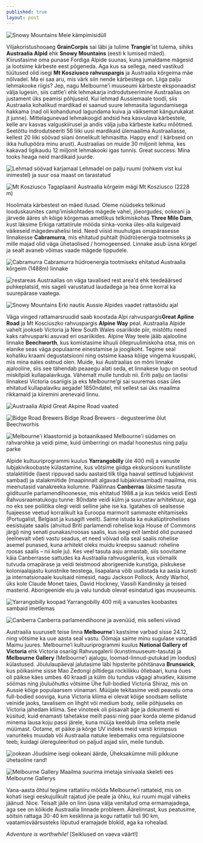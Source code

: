 ```yaml
---
published: true
layout: post
---
```


![Snowy Mountains](/images/telgime.jpg "Snowy Mountains")
Meie kämpimisidüll

Viljakoristushooaeg **GrainCorpis** sai läbi ja tulime **Trangie**’ist tulema, sihiks **Austraalia Alpid** ehk **Snowy Mountains** (eesti k lumised mäed). Kiirustasime oma punase Fordiga Alpide suunas, kuna jumaldame mägesid ja lootsime kärbeste eest põgeneda. Aga kus sa sellega, need vastikud tüütused olid isegi **Mt Kosziusco rahvuspargis** ja Austraalia kõrgeima mäe nõlvadel. Ma ei saa aru, mis värk siin nende kärbestega on. Liiga palju lehmakooke riigis? Jep, nagu Melbourne’i muuseumi kärbeste eksponaadist välja lugesin, siis cattle’i ehk lehmakarja indrodutseerimine Austraalias on justament üks peamisi põhjuseid. Kui lehmad Aussiemaale toodi, siis Austraalia kohalikud mardikad ei saanud suure lehmasita lagundamisega hakkama (nad oli kohandunud lagundama kuiva ja väiksemat kängurukakat jt junne). Mittelagunevad lehmakoogid andsid hea kasvulava kärbestele, kelle arv kasvas valguskiirusel ja andis välja juba kärbeste katku mõõtmed. Seetõttu indrodutseeriti 56 liiki uusi mardikaid ülemaailma Austraaliasse, kellest 20 liiki söövad siiani õnnelikult lehmasitta. Happy end! ( kärbseid on ikka hullupööra minu arust). Austraalias on muide 30 miljonit lehma, kes kakavad ligikaudu 12 miljonit lehmakooki igas tunnis. Great success. Mina tooks heaga neid mardikaid juurde. 

![Lehmad söövad karjamaal](/images/lehmadkarjamaal.jpg "Lehmad söövad karjamaal")
Lehmadel on palju ruumi (rohkem vist kui inimestel) ja suur osa maast on tarastatud

![Mt Kosziusco](/images/Austraalia_korgeim_magi.jpg "Mount Kosziusco")
Tagaplaanil Austraalia kõrgeim mägi Mt Kosziusco (2228 m)

Hoolimata kärbestest on mäed ilusad. Oleme nüüdseks telkinud looduskaunites camp’imiskohtades mägede vahel, jõeorgudes, ookeani ja järvede ääres sh kõige kõrgemas ametlikus telkimiskohas **Three Mile Dam**, kust läksime Erkiga rattatiirule mööda sinka-vonka üles-alla kulgevaid väikeseid mägedevahelisi teid. Need viisid muuhulgas omapärasesse linnakesse **Cabramurra**, mis ehitatud puhtalt (hüdro)energia tootmiseks ja mille majad olid väga ühetaolised / homogeensed. Linnake asub üsna kõrgel ja sealt avaneb võimas vaade mägede tippudele. 

![Cabramurra](/images/Cabramurra.jpg "Cabramurra")
Cabramurra hüdroenergia tootmiseks ehitatud Austraalia kõrgeim (1488m) linnake 

![restareas](/images/restarea.jpg "restareas")
Austraalias on väga tavalised rest area'd ehk teedeäärsed puhkeplatsid, mis sageli varustatud laudadega ja hea õnne korral ka suurepärase vaatega. 

![Snowy Mountains](/images/snowymnt1.jpg "Snowy Mountains")
Erki nautis Aussie Alpides vaadet rattasõidu ajal

Väga vinged rattamarsruudid saab koostada Alpi rahvuspargis**Great Apline Road** ja Mt Kosciuszko rahvuspargis **Alpine Way** peal. Austraalia Alpide vahelt jookseb Victoria ja New South Wales osariikide piir, mistõttu need kaks rahvusparki asuvad eri osariikides. Alpine Way teele jääb ajalooline linnake **Beechworth**, kus komistasime khuuli õllepruulimiskoha otsa, mis on elanike seas väga populaarne einestamise ja joogikoht. Tegime seal kohaliku kraami degustatsiooni ning ostsime kaasa kõige vingema kuuspaki, mis mina eales ostnud olen. Muide, kui Austraalias on mõni linnake ajalooline, siis see tähendab peaaegu alati seda, et linnakese lugu on seotud miskitpidi kullapalavikuga. Vähemalt mulle tundub nii.  Eriti palju on taolisi linnakesi Victoria osariigis ja eks Melbourne’gi sai suuremas osas üles ehitatud kullapalaviku aegadel 1850ndatel, mil sellest sai üks maailma rikkamaid ja kiiremini arenevaid linnu. 

![Austraalia Alpid](/images/magedes.jpg "Austraalia Alpid")
Great Akpine Road vaated

![Bidge Road Brewers](/images/beerbrewer.jpg "Bidge Road Brewers")
Bidge Road Brewers - degusteerime õlut Beechworhis

![Melbourne'i klaastornid ja botaanikaaed](/images/melbourne.jpg "Melbourne'i klaastornid ja botaanikaaed")
Melbourne'i südames on rahvarohke ja veidi pime, kuid ümberringi on madal hoonestus ning palju parke 

Alpide kultuuriprogrammi kuulus **Yarrangobilly** üle 400 milj a vanuste lubjakivikoobaste külastamine, kus võtsime giidga ekskursiooni kunstiliste stalaktiitide (laest rippuvad sadu aastaid tilk tilga haaval settinud lubjakivist sambad) ja stalakmiitide (maapinnalt algavad lubjakivisambad) maailma, mis meenutasid vanakreeka kolumne. Päälinnas **Canberras** läksime tasuta giidituurile parlamendihoonesse, mis ehitatud 1988.a ja kus tekkis veidi Eesti Rahvusraamatukogu tunne: 80ndate veidi külm ja suurustav arhitektuur, aga no eks see poliitika olegi veidi selline jahe ise ka. Igatahes oli sealsesse fuajeesse veetud korralikult ka Euroopa marmorit sammaste ehitamiseks (Portugalist, Belgiast ja kusagilt veelt). Saime istuda ka eukalüptirohelises eesistujate saalis (ahvitud Briti parlamendi rohelise koja House of Commons järgi) ning senati punakas/roosas saalis, kus isegi exit lambid olid punased (eelnevalt võeti vastu seadus, et need võivad olla seal saalis rohelise asemel punased, kuna arhitekt oleks muidu kreepsu saanud: roheline roosas saalis – nii kole ju). Kes veel tasuta asju armastab, siis soovitame käia Canberrasse sattudes ka Austraalia rahvusgaleriis, kus võimalik tutvuda omapärase ja veidi teistmood aborigeenide kunstiga, piskukese koloniaalajastu kunstnike teostega, lisapalana võib uudistada ka aasia kunsti ja internatsionaale kuulsaid nimesid, nagu Jackson Pollock, Andy Warhol, üks kole Claude Monet taies, David Hockney, Vassili Kandinsky ja teised masterid. Aborigeenide elu ja valu tundub olevat esindatud igas muuseumis. 

![Yarrangobilly koopad](/images/lubjakivisambad.jpg "Yarrangobilly koopad")
Yarrangobilly 400 milj a vanustes koobastes sambaid imetlemas 

![Canberra](/images/canberra.jpg "Canberra")
Canberra parlamendihoone ja avenüüd, mis selleni viivad

Austraalia suuruselt teise linna **Melbourne**’i kastsime varbad sisse 24.12, ning võtsime ka uue aasta seal vastu. Öömaja saime minu sugulase vanatädi Maimu juures. Melbourne’i kultuuriprogrammi kuulus **National Gallery of Victoria** ehk Victoria osariigi Rahvusgalerii (kunstimuuseum-tasuta) ja **Melbourne Gallery** (Melbourne’i ajalugu, loomad-linnud-putukad jm loodus) külastused. Jõululaupäeval jalutasime läbi hipsterite põhitänava **Brunswick**, kus põikasime sisse Mao Zedongi piltidega rockilikku õllebaari, kuna õues oli päikse käes umbes 40 kraadi ja külm õlu tundus vägagi ahvatlev, käisime söömas ning jõuluõhutks võtsime Ühe full-bodied Victoria Shiraz, mis on Aussie kõige populaarsem viinamari. Müüjale tekitasime veidi peavalu oma full-bodied sooviga, kuna Victoria kliima ei olevat kõige soodsam selliste veinide jaoks, tavalisem on lihght või medium body, selle põhjuseks on Victoria jahedam kliima. See vinoteek oli piisavalt äge ja  dokumenti ei küsitud, kuid enamasti tahetakse meilt passi ning paar korda oleme pidanud minema lausa koju passi järele, kuna müüja keeldub ilma selleta meile müümast. Ootame, et päike ja kõrge UV indeks meid varsti krimpsus vanuriteks muudab või Austraalia natuke leebemaks oma regulatsioone teeb, kuidagi ülereguleeritud on paljud asjad siin, meile tundub. 

![ookean](/images/ooekan.jpg "ookean")
Jõudsime isegi ookeani äärde, Üheksakümne miili pikkune ühetaoline rand! 

![Melbourne Gallery](/images/sinivaal.jpg "Melbourne Gallery")
Maailma suurima imetaja sinivaala skeleti ees Melbourne Gallerys

Vana-aasta õhtul tegime rattatiiru mööda Melbourne’i rattateid, mis on kohati isegi eeskujulikult rajatud jõe peale ja õhku, kui ruumi mujal väheks jäänud. Nice. Teisalt jälle on linn üsna välja venitatud oma ermamajadega, aga see on kõikide Austraalia linnade probleem. Äärelinnast, kus peatusime, sõitsin rattaga 30-40 km kesklinna ja kogu rattatiir tuli 90 km, vaatamisväärsusteks lõputud eramajade blokid, aga ka rohealad.      

_Adventure is worthwhile!_ 
[Seiklused on vaeva väärt!]
